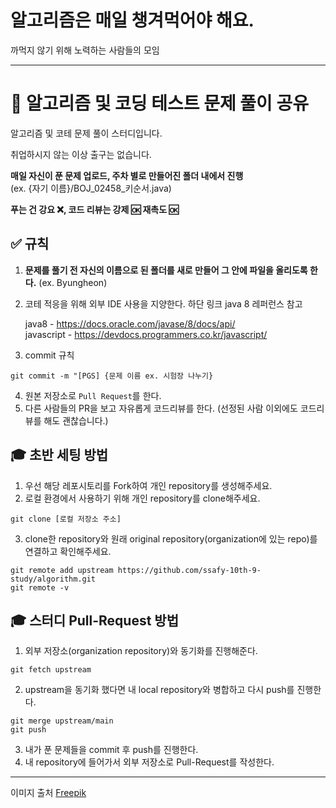 # 알고리즘은 매일 챙겨먹어야 해요.
까먹지 않기 위해 노력하는 사람들의 모임

---
# 📓 알고리즘 및 코딩 테스트 문제 풀이 공유 
알고리즘 및 코테 문제 풀이 스터디입니다.

취업하시지 않는 이상 출구는 없습니다. 

**매일 자신이 푼 문제 업로드, 주차 별로 만들어진 폴더 내에서 진행**   
(ex. {자기 이름}/BOJ_02458_키순서.java)  

**푸는 건 강요 ❌, 코드 리뷰는 강제 🆗 재촉도 🆗**   

## ✅ 규칙
1. **문제를 풀기 전 자신의 이름으로 된 폴더를 새로 만들어 그 안에 파일을 올리도록 한다.** (ex. Byungheon)
2. 코테 적응을 위해 외부 IDE 사용을 지양한다. 하단 링크 java 8 레퍼런스 참고   

      java8 - https://docs.oracle.com/javase/8/docs/api/   
      javascript - https://devdocs.programmers.co.kr/javascript/

3. commit 규칙
```
git commit -m "[PGS] {문제 이름 ex. 시험장 나누기}
```
4. 원본 저장소로 `Pull Request`를 한다.
5. 다른 사람들의 PR을 보고 자유롭게 코드리뷰를 한다. (선정된 사람 이외에도 코드리뷰를 해도 괜찮습니다.)


## 🎓 초반 세팅 방법
1. 우선 해당 레포시토리를 Fork하여 개인 repository를 생성해주세요.
2. 로컬 환경에서 사용하기 위해 개인 repository를 clone해주세요. 
```
git clone [로컬 저장소 주소]
```
3. clone한 repository와 원래 original repository(organization에 있는 repo)를 연결하고 확인해주세요.
```
git remote add upstream https://github.com/ssafy-10th-9-study/algorithm.git
git remote -v
```

## 🎓 스터디 Pull-Request 방법
1. 외부 저장소(organization repository)와 동기화를 진행해준다.
```
git fetch upstream
```
2. upstream을 동기화 했다면 내 local repository와 병합하고 다시 push를 진행한다. 
```
git merge upstream/main
git push
```
3. 내가 푼 문제들을 commit 후 push를 진행한다.
4. 내 repository에 들어가서 외부 저장소로 Pull-Request를 작성한다.

***
이미지 출처 <a href="https://kr.freepik.com/free-vector/hand-drawn-pill-cartoon-illustration_54998193.htm#query=%EC%95%8C%EC%95%BD%20%EC%9D%BC%EB%9F%AC%EC%8A%A4%ED%8A%B8&position=1&from_view=keyword&track=ais_user&uuid=be0ac040-5964-4a9f-8086-a6a1efd61248">Freepik</a>
